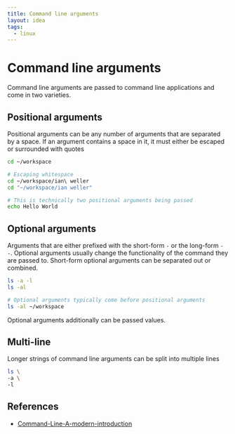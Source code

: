 ```yaml
---
title: Command line arguments
layout: idea
tags:
  - linux
---
```


# Command line arguments

Command line arguments are passed to command line applications and come in two
varieties.

## Positional arguments

Positional arguments can be any number of arguments that are separated by a
space. If an argument contains a space in it, it must either be escaped or
surrounded with quotes

```bash
cd ~/workspace

# Escaping whitespace
cd ~/workspace/ian\ weller
cd "~/workspace/ian weller"

# This is technically two positional arguments being passed
echo Hello World
```

## Optional arguments

Arguments that are either prefixed with the short-form `-` or the long-form
`--`. Optional arguments usually change the functionality of the command they
are passed to. Short-form optional arguments can be separated out or combined.

```bash
ls -a -l
ls -al

# Optional arguments typically come before positional arguments
ls -al ~/workspace
```

Optional arguments additionally can be passed values.

## Multi-line

Longer strings of command line arguments can be split into multiple lines

```bash
ls \
-a \
-l
```

## References

- [Command-Line-A-modern-introduction](/reference/Command-Line-A-modern-introduction)
